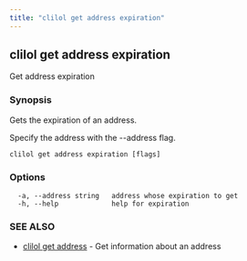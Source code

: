 ```yaml
---
title: "clilol get address expiration"
---
```

## clilol get address expiration

Get address expiration

### Synopsis

Gets the expiration of an address.
	
Specify the address with the --address flag.

```
clilol get address expiration [flags]
```

### Options

```
  -a, --address string   address whose expiration to get
  -h, --help             help for expiration
```

### SEE ALSO

* [clilol get address](clilol_get_address.md)	 - Get information about an address

